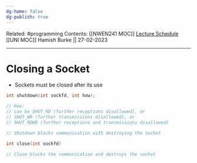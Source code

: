 ```yaml
---
dg-home: false
dg-publish: true
---
```

Related: #programming 
Contents: [[NWEN241 MOC]]
[Lecture Schedule](https://ecs.wgtn.ac.nz/Courses/NWEN241_2023T1/LectureSchedule)
[[UNI MOC]]
Hamish Burke || 27-02-2023
***

# Closing a Socket

- Sockets must be closed after its use

```C
int shutdown(int sockfd, int how);

// How:
// can be SHUT_RD (further receptions disallowed), or
// SHUT_WR (further transmissions disallowed), or
// SHUT_RDWR (further receptions and transmissions disallowed)

// Shutdown blocks communication with destroying the socket

int close(int sockfd)

// Close blocks the communication and destroys the socket
```
